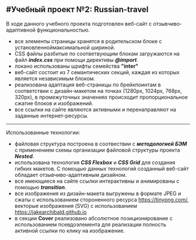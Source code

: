 ## #Учебный проект №2: Russian-travel

В ходе данного учебного проекта подготовлен веб-сайт с отзывчиво-адаптивной функциональностью.

- все элементы страницы хранятся в родительском блоке с установленноймаксимальной шириной.
- CSS файлы разбитые по соответвующим блокам загружаются на файл **_index.css_** при помощи директивы **_@import_**.
- локано использованы шрифты семейства **"inter"**
- веб-сайт состоит из 7 семантических секций, каждая из которых является независимым блоком.
- реализована адаптация веб-страницы по брейкпоинтам в соответствии с дизайн-макетом на точках (1280px, 1024px, 768px, 320px), в промежуточных значениях происходит пропорциональное сжатие блоков и изображений.
- все ссылки на сайте являются активными и перенаправляют на заданные интернет-ресурсы.

---

Использованные технологии:

- файловая структура построена в соотвествии с **_методологией БЭМ_** с применением схемы организации файловой структуры проекта **_Nested_**.
- использована технология **_CSS Flexboх_** и **_CSS Grid_** для создания гибких макетов. С помощью данных технологий созданный веб-сайт обладает отзывчиво-адаптивным дизайном.
- все имеющиеся на сайте ссылки интерактивны и анимированы с помощью **_transition_**.
- все изображения из дизайн-макета выгружены в формате JPEG и сжаты с использованием стороненного ресурса https://tinypng.com/, векторые изображения (SVG) с использованием https://jakearchibald.github.io
- в секции **Cover** реализовано абсолютное позиционирование c использованием псевдоэлемента для реализации полность активной ссылки по клику на изображение.
